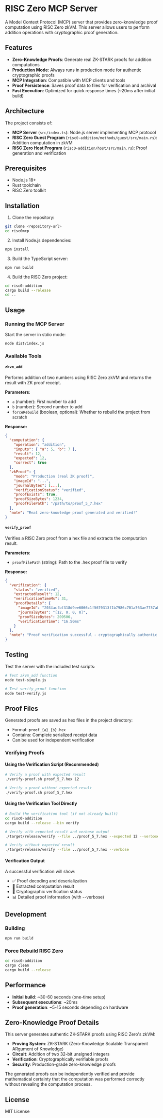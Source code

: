 # RISC Zero MCP Server

A Model Context Protocol (MCP) server that provides zero-knowledge proof computation using RISC Zero zkVM. This server allows users to perform addition operations with cryptographic proof generation.

## Features

- **Zero-Knowledge Proofs**: Generate real ZK-STARK proofs for addition computations
- **Production Mode**: Always runs in production mode for authentic cryptographic proofs
- **MCP Integration**: Compatible with MCP clients and tools
- **Proof Persistence**: Saves proof data to files for verification and archival
- **Fast Execution**: Optimized for quick response times (~20ms after initial build)

## Architecture

The project consists of:
- **MCP Server** (`src/index.ts`): Node.js server implementing MCP protocol
- **RISC Zero Guest Program** (`risc0-addition/methods/guest/src/main.rs`): Addition computation in zkVM
- **RISC Zero Host Program** (`risc0-addition/host/src/main.rs`): Proof generation and verification

## Prerequisites

- Node.js 18+ 
- Rust toolchain
- RISC Zero toolkit

## Installation

1. Clone the repository:
```bash
git clone <repository-url>
cd risc0mcp
```

2. Install Node.js dependencies:
```bash
npm install
```

3. Build the TypeScript server:
```bash
npm run build
```

4. Build the RISC Zero project:
```bash
cd risc0-addition
cargo build --release
cd ..
```

## Usage

### Running the MCP Server

Start the server in stdio mode:
```bash
node dist/index.js
```

### Available Tools

#### `zkvm_add`
Performs addition of two numbers using RISC Zero zkVM and returns the result with ZK proof receipt.

**Parameters:**
- `a` (number): First number to add
- `b` (number): Second number to add  
- `forceRebuild` (boolean, optional): Whether to rebuild the project from scratch

**Response:**
```json
{
  "computation": {
    "operation": "addition",
    "inputs": { "a": 5, "b": 7 },
    "result": 12,
    "expected": 12,
    "correct": true
  },
  "zkProof": {
    "mode": "Production (real ZK proof)",
    "imageId": "...",
    "journalBytes": [...],
    "verificationStatus": "verified",
    "proofExists": true,
    "proofSizeBytes": 1234,
    "proofFilePath": "/path/to/proof_5_7.hex"
  },
  "note": "Real zero-knowledge proof generated and verified!"
}
```

#### `verify_proof`
Verifies a RISC Zero proof from a hex file and extracts the computation result.

**Parameters:**
- `proofFilePath` (string): Path to the .hex proof file to verify

**Response:**
```json
{
  "verification": {
    "status": "verified",
    "extractedResult": 12,
    "verificationTimeMs": 31,
    "proofDetails": {
      "imageId": "2034acfbf318d9ee6066c1f5670313f1b7986c701a763ae7757ab5ade82aee17",
      "journalBytes": "[12, 0, 0, 0]",
      "proofSizeBytes": 209506,
      "verificationTime": "16.50ms"
    }
  },
  "note": "Proof verification successful - cryptographically authentic!"
}
```

## Testing

Test the server with the included test scripts:
```bash
# Test zkvm_add function
node test-simple.js

# Test verify_proof function
node test-verify.js
```

## Proof Files

Generated proofs are saved as hex files in the project directory:
- Format: `proof_{a}_{b}.hex`
- Contains: Complete serialized receipt data
- Can be used for independent verification

### Verifying Proofs

#### Using the Verification Script (Recommended)
```bash
# Verify a proof with expected result
./verify-proof.sh proof_5_7.hex 12

# Verify a proof without expected result
./verify-proof.sh proof_5_7.hex
```

#### Using the Verification Tool Directly
```bash
# Build the verification tool (if not already built)
cd risc0-addition
cargo build --release --bin verify

# Verify with expected result and verbose output
./target/release/verify --file ../proof_5_7.hex --expected 12 --verbose

# Verify without expected result
./target/release/verify --file ../proof_5_7.hex --verbose
```

#### Verification Output
A successful verification will show:
- ✅ Proof decoding and deserialization
- 🔢 Extracted computation result
- 🔐 Cryptographic verification status
- 📊 Detailed proof information (with --verbose)

## Development

### Building
```bash
npm run build
```

### Force Rebuild RISC Zero
```bash
cd risc0-addition
cargo clean
cargo build --release
```

## Performance

- **Initial build**: ~30-60 seconds (one-time setup)
- **Subsequent executions**: ~20ms
- **Proof generation**: ~5-15 seconds depending on hardware

## Zero-Knowledge Proof Details

This server generates authentic ZK-STARK proofs using RISC Zero's zkVM:

- **Proving System**: ZK-STARK (Zero-Knowledge Scalable Transparent ARgument of Knowledge)
- **Circuit**: Addition of two 32-bit unsigned integers
- **Verification**: Cryptographically verifiable proofs
- **Security**: Production-grade zero-knowledge proofs

The generated proofs can be independently verified and provide mathematical certainty that the computation was performed correctly without revealing the computation process.

## License

MIT License
